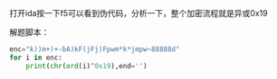 打开ida按一下f5可以看到伪代码，分析一下，整个加密流程就是异或0x19

解题脚本：

```python
enc="k))m+)+-bA)kF(jFj)Fpwm*k*jmpw~88888d"
for i in enc:
    print(chr(ord(i)^0x19),end='')
```

